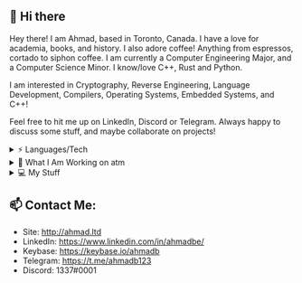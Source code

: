 
## 👋 Hi there 

Hey there! I am Ahmad, based in Toronto, Canada. 
I have a love for academia, books, and history. I also adore coffee! Anything from espressos, cortado to siphon coffee.
I am currently a Computer Engineering Major, and a Computer Science Minor. I know/love C++, Rust and Python.

I am interested in Cryptography, Reverse Engineering, Language Development, Compilers, Operating Systems, Embedded Systems, and C++!

Feel free to hit me up on LinkedIn, Discord or Telegram. Always happy to discuss some stuff, and maybe collaborate on projects!



<details><summary>⚡ Languages/Tech</summary>
<p>

 - C++ - Libraries: Qt5, Boost, MongoCXX, GNU MP, STL
 - Python   - Libraries: PyQt5, etc
 - Rust
 - C
 - Reversing: Ghidra, IDA Pro
 - Database: MySQL, MongoDB
 
</p>
</details>

 
<details><summary>👀 What I Am Working on atm</summary>
<p>

- A SIS, Student Managment System. Written in C++20 with Qt5, full GSuite integration & Google Classroom. Closed source. Most of my recent commits are for it :P
- Big number arithmetic library in Rust for the purpose of Cryptography
 
</p>
</details>


<details><summary>💻 My Stuff</summary>
<p>
	
- IDE: Clion - C++ and Rust
	
- Text Editors: VIM, VS Code

&nbsp;
- Desktop:

-  CPU: I7 10700k @ 5.3GHz

-  RAM: 64GB 3600MHz

- GPU: RX580 8GB

- OS: MacOS (Hackintosh)

&nbsp;
- Laptop:

- MacBook Pro 15inch, i7, 16GB Ram


</p>
</details>


## 📫  Contact Me:

 - Site: http://ahmad.ltd
 - LinkedIn: https://www.linkedin.com/in/ahmadbe/
 - Keybase: https://keybase.io/ahmadb
 - Telegram: https://t.me/ahmadb123
 - Discord: 1337#0001
